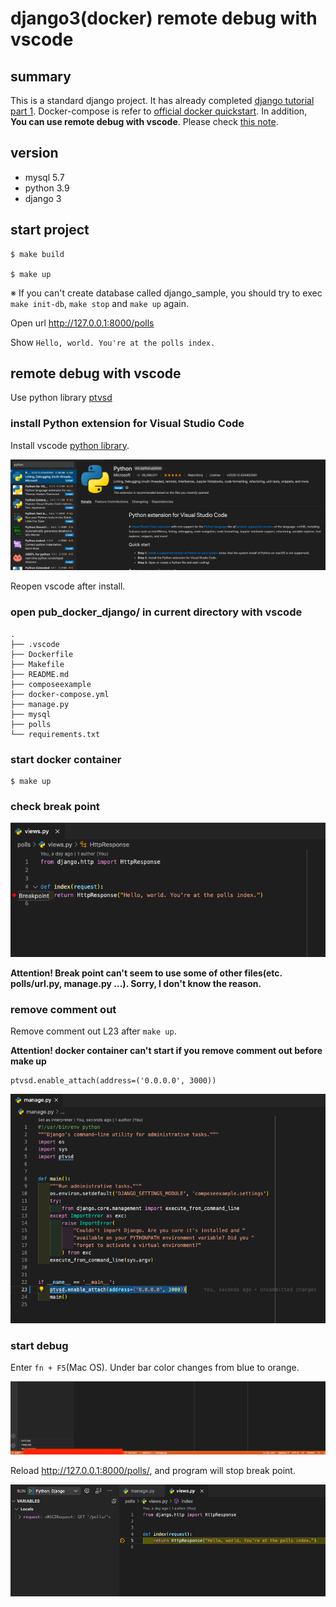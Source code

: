 # django3(docker) remote debug with vscode
## summary
This is a standard django project.
It has already completed [django tutorial part 1](https://docs.djangoproject.com/en/3.1/intro/tutorial01/).
Docker-compose is refer to [official docker quickstart](https://docs.docker.com/compose/django/).
In addition, **You can use remote debug with vscode**. Please check [this note](#remote-debug-with-vscode).

## version
- mysql 5.7
- python 3.9
- django 3

## start project

```
$ make build

$ make up
```
※ If you can't create database called django_sample, you should try to exec `make init-db`, `make stop` and `make up` again.


Open url http://127.0.0.1:8000/polls

Show `Hello, world. You're at the polls index.`

## remote debug with vscode
Use python library [ptvsd](https://pypi.org/project/ptvsd/)

### install Python extension for Visual Studio Code
Install vscode [python library](https://marketplace.visualstudio.com/items?itemName=ms-python.python).

![python extension](https://github.com/katsuya-n/pub_docker_django/blob/images/python_extension.png)

Reopen vscode after install.
### open pub_docker_django/ in current directory with vscode

```
.
├── .vscode
├── Dockerfile
├── Makefile
├── README.md
├── composeexample
├── docker-compose.yml
├── manage.py
├── mysql
├── polls
└── requirements.txt
```

### start docker container

```
$ make up
```

### check break point

![break point](https://github.com/katsuya-n/pub_docker_django/blob/images/break_point.png)

**Attention! Break point can't seem to use some of other files(etc. polls/url.py, manage.py ...). Sorry, I don't know the reason.**

### remove comment out
Remove comment out L23 after `make up`.

**Attention! docker container can't start if you remove comment out before make up**

```
ptvsd.enable_attach(address=('0.0.0.0', 3000))
```

![comment out](https://github.com/katsuya-n/pub_docker_django/blob/images/comment_out.png)

### start debug

Enter `fn + F5`(Mac OS). Under bar color changes from blue to orange.

![start debug](https://github.com/katsuya-n/pub_docker_django/blob/images/exec_debug_mode.png)

Reload http://127.0.0.1:8000/polls/, and program will stop break point.

![stop break point](https://github.com/katsuya-n/pub_docker_django/blob/images/stop_break_point.png)
